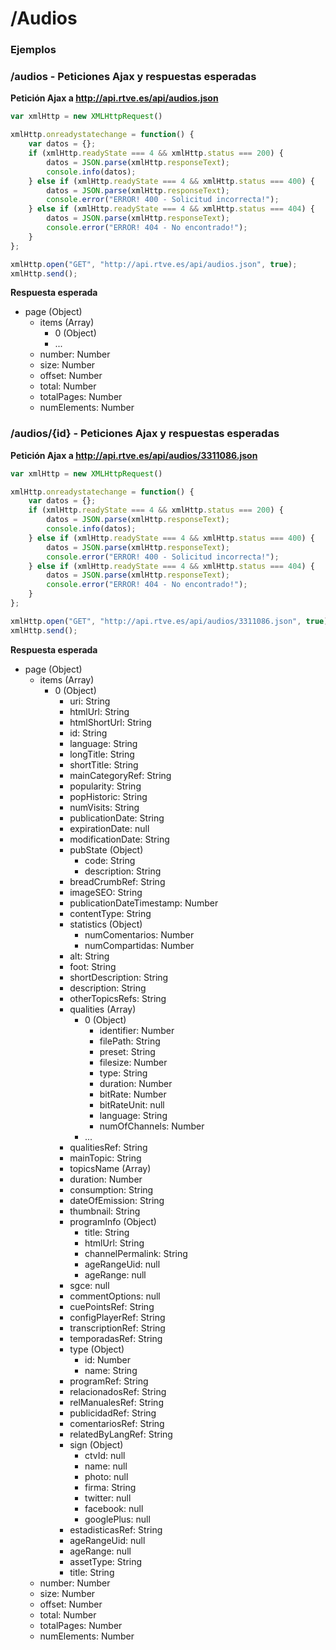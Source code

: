 # /Audios

### Ejemplos


### /audios - Peticiones Ajax y respuestas esperadas

**Petición Ajax a http://api.rtve.es/api/audios.json**

```javascript
var xmlHttp = new XMLHttpRequest()

xmlHttp.onreadystatechange = function() {
    var datos = {};
    if (xmlHttp.readyState === 4 && xmlHttp.status === 200) {
        datos = JSON.parse(xmlHttp.responseText);
        console.info(datos);
    } else if (xmlHttp.readyState === 4 && xmlHttp.status === 400) {
        datos = JSON.parse(xmlHttp.responseText);
        console.error("ERROR! 400 - Solicitud incorrecta!");         
    } else if (xmlHttp.readyState === 4 && xmlHttp.status === 404) {
        datos = JSON.parse(xmlHttp.responseText);
        console.error("ERROR! 404 - No encontrado!");
    }
};

xmlHttp.open("GET", "http://api.rtve.es/api/audios.json", true);
xmlHttp.send();
```

**Respuesta esperada**

- page (Object)
	- items (Array)
		- 0 (Object)
		- ...
	- number: Number
	- size: Number
	- offset: Number
	- total: Number
	- totalPages: Number
	- numElements: Number



### /audios/{id} - Peticiones Ajax y respuestas esperadas

**Petición Ajax a http://api.rtve.es/api/audios/3311086.json**

```javascript
var xmlHttp = new XMLHttpRequest()

xmlHttp.onreadystatechange = function() {
    var datos = {};
    if (xmlHttp.readyState === 4 && xmlHttp.status === 200) {
        datos = JSON.parse(xmlHttp.responseText);
        console.info(datos);
    } else if (xmlHttp.readyState === 4 && xmlHttp.status === 400) {
        datos = JSON.parse(xmlHttp.responseText);
        console.error("ERROR! 400 - Solicitud incorrecta!");         
    } else if (xmlHttp.readyState === 4 && xmlHttp.status === 404) {
        datos = JSON.parse(xmlHttp.responseText);
        console.error("ERROR! 404 - No encontrado!");
    }
};

xmlHttp.open("GET", "http://api.rtve.es/api/audios/3311086.json", true);
xmlHttp.send();
```

**Respuesta esperada**

- page (Object)
	- items (Array)
		- 0 (Object)
			- uri: String
			- htmlUrl: String
			- htmlShortUrl: String
			- id: String
			- language: String
			- longTitle: String
			- shortTitle: String
			- mainCategoryRef: String
			- popularity: String
			- popHistoric: String
			- numVisits: String
			- publicationDate: String
			- expirationDate: null
			- modificationDate: String
			- pubState (Object)
				- code: String
				- description: String
			- breadCrumbRef: String
			- imageSEO: String
			- publicationDateTimestamp: Number
			- contentType: String
			- statistics (Object)
				- numComentarios: Number
				- numCompartidas: Number
			- alt: String
			- foot: String
			- shortDescription: String
			- description: String
			- otherTopicsRefs: String
			- qualities (Array)
				- 0 (Object)
					- identifier: Number
					- filePath: String
					- preset: String
					- filesize: Number
					- type: String
					- duration: Number
					- bitRate: Number
					- bitRateUnit: null
					- language: String
					- numOfChannels: Number
				- ...
			- qualitiesRef: String
			- mainTopic: String
			- topicsName (Array)
			- duration: Number
			- consumption: String
			- dateOfEmission: String
			- thumbnail: String
			- programInfo (Object)
				- title: String
				- htmlUrl: String
				- channelPermalink: String
				- ageRangeUid: null
				- ageRange: null
			- sgce: null
			- commentOptions: null
			- cuePointsRef: String
			- configPlayerRef: String
			- transcriptionRef: String
			- temporadasRef: String
			- type (Object)
				- id: Number
				- name: String
			- programRef: String
			- relacionadosRef: String
			- relManualesRef: String
			- publicidadRef: String
			- comentariosRef: String
			- relatedByLangRef: String
			- sign (Object)
				- ctvId: null
				- name: null
				- photo: null
				- firma: String
				- twitter: null
				- facebook: null
				- googlePlus: null
			- estadisticasRef: String
			- ageRangeUid: null
			- ageRange: null
			- assetType: String
			- title: String
	- number: Number
	- size: Number
	- offset: Number
	- total: Number
	- totalPages: Number
	- numElements: Number